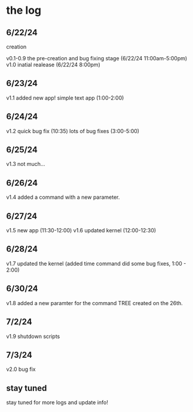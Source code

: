 # the log

## 6/22/24
creation

v0.1-0.9 the pre-creation and bug fixing stage (6/22/24 11:00am-5:00pm)
v1.0 inatial realease (6/22/24 8:00pm)

## 6/23/24
v1.1 added new app! simple text app (1:00-2:00)

## 6/24/24
v1.2
quick bug fix (10:35)
lots of bug fixes (3:00-5:00)

## 6/25/24
v1.3
not much...

## 6/26/24
v1.4
added a command with a new parameter.

## 6/27/24
v1.5 new app (11:30-12:00)
v1.6 updated kernel (12:00-12:30)

## 6/28/24
v1.7
updated the kernel (added time command did some bug fixes, 1:00 - 2:00)

## 6/30/24
v1.8
added a new paramter for the command TREE created on the 26th.

## 7/2/24
v1.9 
shutdown scripts

## 7/3/24
v2.0
bug fix

## stay tuned
stay tuned for more logs and update info!
